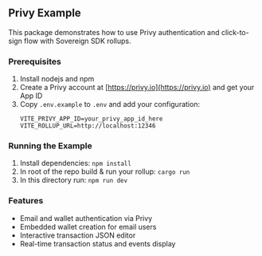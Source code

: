 ## Privy Example

This package demonstrates how to use Privy authentication and click-to-sign flow with Sovereign SDK rollups.

### Prerequisites

1. Install nodejs and npm
2. Create a Privy account at [https://privy.io](https://privy.io) and get your App ID
3. Copy `.env.example` to `.env` and add your configuration:
   ```
   VITE_PRIVY_APP_ID=your_privy_app_id_here
   VITE_ROLLUP_URL=http://localhost:12346
   ```

### Running the Example

1. Install dependencies: `npm install`
2. In root of the repo build & run your rollup: `cargo run`
3. In this directory run: `npm run dev`

### Features

- Email and wallet authentication via Privy
- Embedded wallet creation for email users
- Interactive transaction JSON editor
- Real-time transaction status and events display
